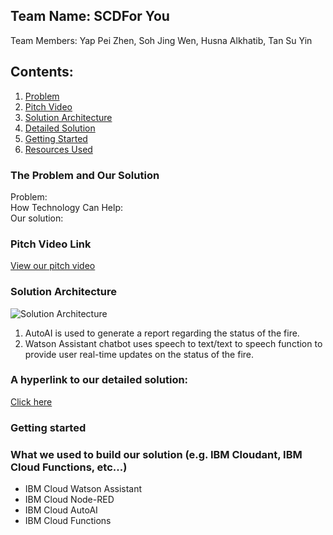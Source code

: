 ## Team Name: SCDFor You 
Team Members: Yap Pei Zhen, Soh Jing Wen, Husna Alkhatib, Tan Su Yin

## Contents:
1. [Problem](#problem)
2. [Pitch Video](#video)
3. [Solution Architecture](#archi)
4. [Detailed Solution](#details)
5. [Getting Started](#start)
6. [Resources Used](#techstack)

### The Problem and Our Solution <a name="problem"></a>
Problem:  
How Technology Can Help:  
Our solution:  

### Pitch Video Link <a name="video"></a>
[View our pitch video]()

### Solution Architecture <a name="archi"></a>
![Solution Architecture](https://i.ibb.co/3CTC9r9/Architecture.png)
1. AutoAI is used to generate a report regarding the status of the fire.
2. Watson Assistant chatbot uses speech to text/text to speech function to provide user real-time updates on the status of the fire. 

### A hyperlink to our detailed solution: <a name="details"></a>
[Click here](https://docs.google.com/document/d/1Xt8jDAQUd6ObM6Ji-OM-lAKlcjm6SdfbqoBJ46labT0/edit?usp=sharing)

### Getting started <a name="start"></a>

### What we used to build our solution (e.g. IBM Cloudant, IBM Cloud Functions, etc...) <a name="techstack"></a>
* IBM Cloud Watson Assistant 
* IBM Cloud Node-RED
* IBM Cloud AutoAI 
* IBM Cloud Functions 
